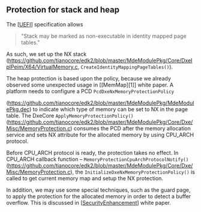 <!--- @file
  Protection for stack and heap UEFI.md 
  for A Tour Beyond BIOS - Memory Protection in UEFI BIOS
  Copyright (c) 2017, Intel Corporation. All rights reserved.<BR>
  Redistribution and use in source (original document form) and 'compiled'
  forms (converted to PDF, epub, HTML and other formats) with or without
  modification, are permitted provided that the following conditions are met:
  1) Redistributions of source code (original document form) must retain the
     above copyright notice, this list of conditions and the following
     disclaimer as the first lines of this file unmodified.
  2) Redistributions in compiled form (transformed to other DTDs, converted to
     PDF, epub, HTML and other formats) must reproduce the above copyright
     notice, this list of conditions and the following disclaimer in the
     documentation and/or other materials provided with the distribution.
  THIS DOCUMENTATION IS PROVIDED BY TIANOCORE PROJECT "AS IS" AND ANY EXPRESS OR
  IMPLIED WARRANTIES, INCLUDING, BUT NOT LIMITED TO, THE IMPLIED WARRANTIES OF
  MERCHANTABILITY AND FITNESS FOR A PARTICULAR PURPOSE ARE DISCLAIMED. IN NO
  EVENT SHALL TIANOCORE PROJECT  BE LIABLE FOR ANY DIRECT, INDIRECT, INCIDENTAL,
  SPECIAL, EXEMPLARY, OR CONSEQUENTIAL DAMAGES (INCLUDING, BUT NOT LIMITED TO,
  PROCUREMENT OF SUBSTITUTE GOODS OR SERVICES; LOSS OF USE, DATA, OR PROFITS;
  OR BUSINESS INTERRUPTION) HOWEVER CAUSED AND ON ANY THEORY OF LIABILITY,
  WHETHER IN CONTRACT, STRICT LIABILITY, OR TORT (INCLUDING NEGLIGENCE OR
  OTHERWISE) ARISING IN ANY WAY OUT OF THE USE OF THIS DOCUMENTATION, EVEN IF
  ADVISED OF THE POSSIBILITY OF SUCH DAMAGE.
-->
## Protection for stack and heap

The [[UEFI][2]] specification allows 

>"Stack may be marked as non-executable in identity mapped page tables." 

As such, we set up the NX stack (https://github.com/tianocore/edk2/blob/master/MdeModulePkg/Core/DxeIplPeim/X64/VirtualMemory.c, `CreateIdentityMappingPageTables()`).

The heap protection is based upon the policy, because we already observed some unexpected usage in [[MemMap][1]] white paper. A platform needs to  configure a PCD `PcdDxeNxMemoryProtectionPolicy` 

(https://github.com/tianocore/edk2/blob/master/MdeModulePkg/MdeModulePkg.dec) to indicate which type of memory can be set to NX in the page table. The DxeCore `ApplyMemoryProtectionPolicy()` (https://github.com/tianocore/edk2/blob/master/MdeModulePkg/Core/Dxe/Misc/MemoryProtection.c) consumes the PCD after the memory allocation service and sets NX attribute for the allocated memory by using CPU_ARCH protocol.

Before CPU_ARCH protocol is ready, the protection takes no effect. In CPU_ARCH callback function – `MemoryProtectionCpuArchProtocolNotify() `(https://github.com/tianocore/edk2/blob/master/MdeModulePkg/Core/Dxe/Misc/MemoryProtection.c), the `InitializeDxeNxMemoryProtectionPolicy()` is called to get current memory map and setup the NX protection.

In addition, we may use some special techniques, such as the guard page, to apply the protection for the allocated memory in order to detect a buffer overflow. This is discussed in [[SecurityEnhancement][3]] white paper.


[2]: http://uefi.org "UEFI"
[3]: https://github.com/tianocore-docs/Docs/raw/master/White_Papers/A_Tour_Beyond_BIOS_Securiy_Enhancement_to_Mitigate_Buffer_Overflow_in_UEFI.pdf "Security Enhancment"
